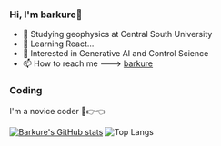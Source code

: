 ### Hi, I'm barkure👋
- 🏫 Studying geophysics at Central South University
- 🌱 Learning React...
- 🤖 Interested in Generative AI and Control Science
- 📫 How to reach me ---> [barkure](https://barku.re)

### Coding
I'm a novice coder 🥹👉👈

[![Barkure's GitHub stats](https://github-readme-stats.vercel.app/api?username=barkure&theme=react&show_icons=true)](https://github.com/barkure?tab=repositories)
![Top Langs](https://github-readme-stats.vercel.app/api/top-langs/?username=barkure&layout=donut&theme=react)
